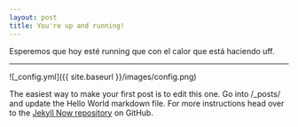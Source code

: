 ```yaml
---
layout: post
title: You're up and running!
---
```


Esperemos que hoy esté running que con el calor que está haciendo uff.
***
![_config.yml]({{ site.baseurl }}/images/config.png)

The easiest way to make your first post is to edit this one. Go into /_posts/ and update the Hello World markdown file. For more instructions head over to the [Jekyll Now repository](https://github.com/barryclark/jekyll-now) on GitHub.
